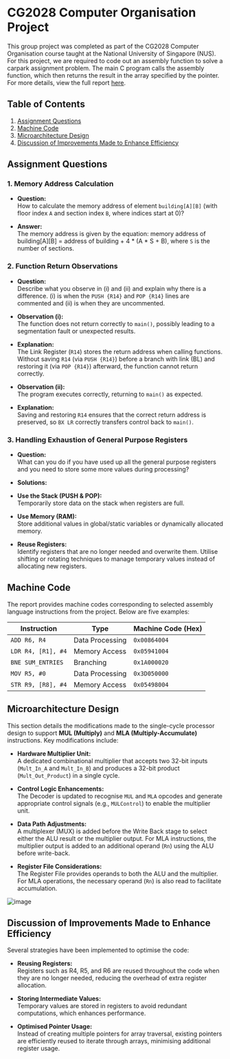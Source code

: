 # CG2028 Computer Organisation Project

This group project was completed as part of the CG2028 Computer Organisation course taught at the National University of Singapore (NUS). For this project, we are required to code out an assembly function to solve a carpark assignment problem. The main C program calls the assembly function, which then returns the result in the array specified by the pointer. For more details, view the full report [here](Documents/Assignment1_51_A0286550Y_A0266842W_Report.pdf).

## Table of Contents
1. [Assignment Questions](#assignment-questions)
1. [Machine Code](#machine-code)
1. [Microarchitecture Design](#microarchitecture-design)
1. [Discussion of Improvements Made to Enhance Efficiency](#discussion-of-improvements-made-to-enhance-efficiency)

## Assignment Questions

### 1. Memory Address Calculation

- **Question:**  
  How to calculate the memory address of element `building[A][B]` (with floor index `A` and section index `B`, where indices start at 0)?

- **Answer:**  
  The memory address is given by the equation: memory address of building[A][B] = address of building + 4 * (A * S + B), where `S` is the number of sections.

### 2. Function Return Observations

- **Question:**  
  Describe what you observe in (i) and (ii) and explain why there is a difference. (i) is when the `PUSH {R14}` and `POP {R14}` lines are commented and (ii) is when they are uncommented.

- **Observation (i):**  
The function does not return correctly to `main()`, possibly leading to a segmentation fault or unexpected results.

- **Explanation:**  
  The Link Register (`R14`) stores the return address when calling functions. Without saving `R14` (via `PUSH {R14}`) before a branch with link (BL) and restoring it (via `POP {R14}`) afterward, the function cannot return correctly.

- **Observation (ii):**  
The program executes correctly, returning to `main()` as expected.

- **Explanation:**  
  Saving and restoring `R14` ensures that the correct return address is preserved, so `BX LR` correctly transfers control back to `main()`.

### 3. Handling Exhaustion of General Purpose Registers

- **Question:**  
  What can you do if you have used up all the general purpose registers and you need to store some more values during processing?

- **Solutions:**
- **Use the Stack (PUSH & POP):**  
  Temporarily store data on the stack when registers are full.
- **Use Memory (RAM):**  
  Store additional values in global/static variables or dynamically allocated memory.
- **Reuse Registers:**  
  Identify registers that are no longer needed and overwrite them. Utilise shifting or rotating techniques to manage temporary values instead of allocating new registers.

## Machine Code

The report provides machine codes corresponding to selected assembly language instructions from the project. Below are five examples:

| **Instruction**                | **Type**           | **Machine Code (Hex)**         |
|--------------------------------|--------------------|--------------------------------|
| `ADD R6, R4`                   | Data Processing    | `0x00864004`                   |
| `LDR R4, [R1], #4`             | Memory Access      | `0x05941004`                   |
| `BNE SUM_ENTRIES`              | Branching          | `0x1A000020`                   |
| `MOV R5, #0`                   | Data Processing    | `0x3D050000`                   |
| `STR R9, [R8], #4`             | Memory Access      | `0x05498004`                   |

## Microarchitecture Design

This section details the modifications made to the single-cycle processor design to support **MUL (Multiply)** and **MLA (Multiply-Accumulate)** instructions. Key modifications include:

- **Hardware Multiplier Unit:**  
A dedicated combinational multiplier that accepts two 32-bit inputs (`Mult_In_A` and `Mult_In_B`) and produces a 32-bit product (`Mult_Out_Product`) in a single cycle.

- **Control Logic Enhancements:**  
The Decoder is updated to recognise `MUL` and `MLA` opcodes and generate appropriate control signals (e.g., `MULControl`) to enable the multiplier unit.

- **Data Path Adjustments:**  
A multiplexer (MUX) is added before the Write Back stage to select either the ALU result or the multiplier output. For MLA instructions, the multiplier output is added to an additional operand (`Rn`) using the ALU before write-back.

- **Register File Considerations:**  
The Register File provides operands to both the ALU and the multiplier. For MLA operations, the necessary operand (`Rn`) is also read to facilitate accumulation.

![image](https://github.com/user-attachments/assets/41b2b35d-70f1-4edd-94c9-17d7f8fb0232)

## Discussion of Improvements Made to Enhance Efficiency

Several strategies have been implemented to optimise the code:

- **Reusing Registers:**  
Registers such as R4, R5, and R6 are reused throughout the code when they are no longer needed, reducing the overhead of extra register allocation.

- **Storing Intermediate Values:**  
Temporary values are stored in registers to avoid redundant computations, which enhances performance.

- **Optimised Pointer Usage:**  
Instead of creating multiple pointers for array traversal, existing pointers are efficiently reused to iterate through arrays, minimising additional register usage.
